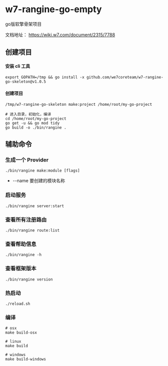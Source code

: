 # w7-rangine-go-empty

go版软擎骨架项目

文档地址： https://wiki.w7.com/document/2315/7788

## 创建项目

#### 安装 cli 工具
```
export GOPATH=/tmp && go install -x github.com/we7coreteam/w7-rangine-go-skeleton@v1.0.5
```

#### 创建项目
```
/tmp/w7-rangine-go-skeleton make:project /home/root/my-go-project

# 进入目录，初始化，编译
cd /home/root/my-go-project
go get -u && go mod tidy
go build -o ./bin/rangine .
```

## 辅助命令

### 生成一个 Provider

```shell
./bin/rangine make:module [flags]
```

- \-\-name 要创建的模块名称

### 启动服务

```shell
./bin/rangine server:start
```

### 查看所有注册路由

```shell
./bin/rangine route:list
```

### 查看帮助信息

```shell
./bin/rangine -h
```

### 查看框架版本

```shell
./bin/rangine version
```

### 热启动

```shell
./reload.sh
```

### 编译

```shell
# osx
make build-osx 

# linux
make build

# windows
make build-windows
```
